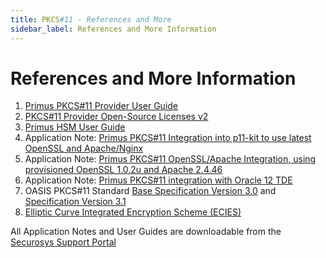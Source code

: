 ```yaml
---
title: PKCS#11 - References and More
sidebar_label: References and More Information
---
```


# References and More Information

1. [Primus PKCS#11 Provider User Guide][p11-guide-pdf]
1. [PKCS#11 Provider Open-Source Licenses v2][opensource-licenses]
1. [Primus HSM User Guide][hsm-guide]
1. Application Note: [Primus PKCS#11 Integration into p11-kit to use
latest OpenSSL and Apache/Nginx][p11-kit-tool]
1. Application Note: [Primus PKCS#11 OpenSSL/Apache Integration,
using provisioned OpenSSL 1.0.2u and Apache 2.4.46][ossl-p11-kit-apache]
1. Application Note: [Primus PKCS#11 integration with Oracle 12 TDE][oracle-tde]
1. OASIS PKCS#11 Standard [Base Specification Version 3.0][oasis-p11-3.0] and [Specification Version 3.1][oasis-p11-3.1]
1. [Elliptic Curve Integrated Encryption Scheme (ECIES)][ecies]

All Application Notes and User Guides are downloadable from the
[Securosys Support Portal][portal-link]

[p11-guide-pdf]: https://support.securosys.com/external/knowledge-base/article/65
[opensource-licenses]: https://support.securosys.com/external/knowledge-base/article/65
[hsm-guide]: https://support.securosys.com/external/knowledge-base/article/63
[p11-kit-tool]: https://dlarea.securosys.com/document/PrimusHSM_P11-Kit-Tool_AN-E02.pdf
[ossl-p11-kit-apache]: https://dlarea.securosys.com/document/PrimusAPI_P11-OpenSslApacheProv_AN-E03.pdf
[oracle-tde]: https://dlarea.securosys.com/document/PrimusHSM_Oracle12-Integration_AN-E02.pdf
[oasis-p11-3.0]: http://docs.oasis-open.org/pkcs11/pkcs11-base/v3.0/pkcs11-base-v3.0.pdf
[oasis-p11-3.1]: http://docs.oasis-open.org/pkcs11/pkcs11-spec/v3.1/pkcs11-spec-v3.1.pdf
[ecies]: https://www.tic.itefi.csic.es/CIBERDINE/Documetos/Cryptologia%20-%20Security%20and%20practical%20considerations%20when%20implementing%20ECIES%20-%20v1.0.pdf

[portal-link]: https://support.securosys.com/external/knowledge-base/article/64#AN-PKCS
